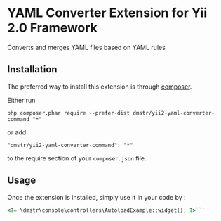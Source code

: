 YAML Converter Extension for Yii 2.0 Framework
==============================================
Converts and merges YAML files based on YAML rules

Installation
------------

The preferred way to install this extension is through [composer](http://getcomposer.org/download/).

Either run

```
php composer.phar require --prefer-dist dmstr/yii2-yaml-converter-command "*"
```

or add

```
"dmstr/yii2-yaml-converter-command": "*"
```

to the require section of your `composer.json` file.


Usage
-----

Once the extension is installed, simply use it in your code by  :

```php
<?= \dmstr\console\controllers\AutoloadExample::widget(); ?>```